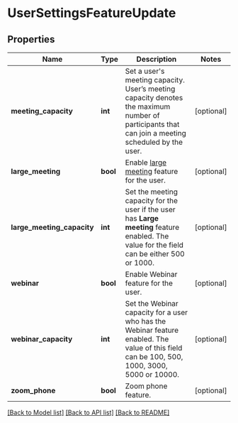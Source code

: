 # UserSettingsFeatureUpdate

## Properties
Name | Type | Description | Notes
------------ | ------------- | ------------- | -------------
**meeting_capacity** | **int** | Set a user&#39;s meeting capacity. User’s meeting capacity denotes the maximum number of participants that can join a meeting scheduled by the user. | [optional] 
**large_meeting** | **bool** | Enable [large meeting](https://support.zoom.us/hc/en-us/articles/201362823-What-is-a-Large-Meeting-) feature for the user. | [optional] 
**large_meeting_capacity** | **int** | Set the meeting capacity for the user if the user has **Large meeting** feature enabled. The value for the field can be either 500 or 1000. | [optional] 
**webinar** | **bool** | Enable Webinar feature for the user. | [optional] 
**webinar_capacity** | **int** | Set the Webinar capacity for a user who has the Webinar feature enabled. The value of this field can be 100, 500, 1000, 3000, 5000 or 10000. | [optional] 
**zoom_phone** | **bool** | Zoom phone feature. | [optional] 

[[Back to Model list]](../README.md#documentation-for-models) [[Back to API list]](../README.md#documentation-for-api-endpoints) [[Back to README]](../README.md)


